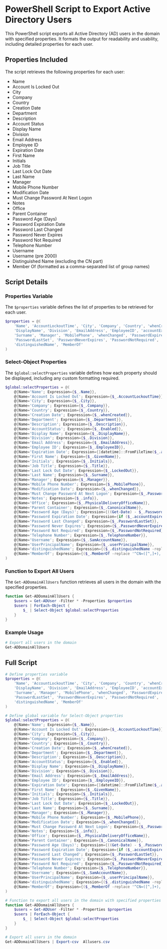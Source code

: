 
# PowerShell Script to Export Active Directory Users

This PowerShell script exports all Active Directory (AD) users in the domain with specified properties. It formats the output for readability and usability, including detailed properties for each user.

## Properties Included

The script retrieves the following properties for each user:
- Name
- Account Is Locked Out
- City
- Company
- Country
- Creation Date
- Department
- Description
- Account Status
- Display Name
- Division
- Email Address
- Employee ID
- Expiration Date
- First Name
- Initials
- Job Title
- Last Lock Out Date
- Last Name
- Manager
- Mobile Phone Number
- Modification Date
- Must Change Password At Next Logon
- Notes
- Office
- Parent Container
- Password Age (Days)
- Password Expiration Date
- Password Last Changed
- Password Never Expires
- Password Not Required
- Telephone Number
- Username
- Username (pre 2000)
- Distinguished Name (excluding the CN part)
- Member Of (formatted as a comma-separated list of group names)

## Script Details

### Properties Variable

The `$properties` variable defines the list of properties to be retrieved for each user.

```powershell
$properties = @(
    'Name', 'AccountLockoutTime', 'City', 'Company', 'Country', 'whenCreated', 'Department', 'Description', 'Enabled', 
    'DisplayName', 'Division', 'EmailAddress', 'EmployeeID', 'accountExpires', 'GivenName', 'Initials', 'Title', 'LockedOut', 
    'Surname', 'Manager', 'MobilePhone', 'whenChanged', 'PasswordExpired', 'info', 'PhysicalDeliveryOfficeName', 'CanonicalName', 
    'PasswordLastSet', 'PasswordNeverExpires', 'PasswordNotRequired', 'TelephoneNumber', 'SamAccountName', 'userPrincipalName', 
    'distinguishedName', 'MemberOf'
)
```

### Select-Object Properties

The `$global:selectProperties` variable defines how each property should be displayed, including any custom formatting required.

```powershell
$global:selectProperties = @(
    @{Name='Name'; Expression={$_.Name}}, 
    @{Name='Account Is Locked Out'; Expression={$_.AccountLockoutTime}}, 
    @{Name='City'; Expression={$_.City}}, 
    @{Name='Company'; Expression={$_.Company}}, 
    @{Name='Country'; Expression={$_.Country}}, 
    @{Name='Creation Date'; Expression={$_.whenCreated}}, 
    @{Name='Department'; Expression={$_.Department}}, 
    @{Name='Description'; Expression={$_.Description}}, 
    @{Name='AccountStatus'; Expression={$_.Enabled}}, 
    @{Name='Display Name'; Expression={$_.DisplayName}}, 
    @{Name='Division'; Expression={$_.Division}}, 
    @{Name='Email Address'; Expression={$_.EmailAddress}}, 
    @{Name='Employee ID'; Expression={$_.EmployeeID}}, 
    @{Name='Expiration Date'; Expression={[datetime]::FromFileTime($_.accountExpires)}}, 
    @{Name='First Name'; Expression={$_.GivenName}}, 
    @{Name='Initials'; Expression={$_.Initials}}, 
    @{Name='Job Title'; Expression={$_.Title}}, 
    @{Name='Last Lock Out Date'; Expression={$_.LockedOut}}, 
    @{Name='Last Name'; Expression={$_.Surname}}, 
    @{Name='Manager'; Expression={$_.Manager}}, 
    @{Name='Mobile Phone Number'; Expression={$_.MobilePhone}}, 
    @{Name='Modification Date'; Expression={$_.whenChanged}}, 
    @{Name='Must Change Password At Next Logon'; Expression={$_.PasswordExpired}}, 
    @{Name='Notes'; Expression={$_.info}}, 
    @{Name='Office'; Expression={$_.PhysicalDeliveryOfficeName}}, 
    @{Name='Parent Container'; Expression={$_.CanonicalName}}, 
    @{Name='Password Age (Days)'; Expression={((Get-Date) - $_.PasswordLastSet).Days}}, 
    @{Name='Password Expiration Date'; Expression={if ($_.accountExpires -ne 0) {[datetime]::FromFileTime($_.accountExpires)} else {"Never"}}}, 
    @{Name='Password Last Changed'; Expression={$_.PasswordLastSet}}, 
    @{Name='Password Never Expires'; Expression={$_.PasswordNeverExpires}}, 
    @{Name='Password Not Required'; Expression={$_.PasswordNotRequired}}, 
    @{Name='Telephone Number'; Expression={$_.TelephoneNumber}}, 
    @{Name='Username'; Expression={$_.SamAccountName}}, 
    @{Name='UserPrincipalName'; Expression={$_.userPrincipalName}}, 
    @{Name='distinguishedName'; Expression={($_.distinguishedName -replace '^CN=[^,]+,', '')}}, 
    @{Name='MemberOf'; Expression={($_.MemberOf -replace '^CN=([^,]+),.*$', '$1') -join ','}}
)
```

### Function to Export All Users

The `Get-ADDomainAllUsers` function retrieves all users in the domain with the specified properties.

```powershell
function Get-ADDomainAllUsers {
    $users = Get-ADUser -Filter * -Properties $properties
    $users | ForEach-Object {
        $_ | Select-Object $global:selectProperties
    }
}
```

### Example Usage

```powershell
# Export all users in the domain
Get-ADDomainAllUsers
```

## Full Script

```powershell
# Define properties variable
$properties = @(
    'Name', 'AccountLockoutTime', 'City', 'Company', 'Country', 'whenCreated', 'Department', 'Description', 'Enabled', 
    'DisplayName', 'Division', 'EmailAddress', 'EmployeeID', 'accountExpires', 'GivenName', 'Initials', 'Title', 'LockedOut', 
    'Surname', 'Manager', 'MobilePhone', 'whenChanged', 'PasswordExpired', 'info', 'PhysicalDeliveryOfficeName', 'CanonicalName', 
    'PasswordLastSet', 'PasswordNeverExpires', 'PasswordNotRequired', 'TelephoneNumber', 'SamAccountName', 'userPrincipalName', 
    'distinguishedName', 'MemberOf'
)

# Define global variable for Select-Object properties
$global:selectProperties = @(
    @{Name='Name'; Expression={$_.Name}}, 
    @{Name='Account Is Locked Out'; Expression={$_.AccountLockoutTime}}, 
    @{Name='City'; Expression={$_.City}}, 
    @{Name='Company'; Expression={$_.Company}}, 
    @{Name='Country'; Expression={$_.Country}}, 
    @{Name='Creation Date'; Expression={$_.whenCreated}}, 
    @{Name='Department'; Expression={$_.Department}}, 
    @{Name='Description'; Expression={$_.Description}}, 
    @{Name='AccountStatus'; Expression={$_.Enabled}}, 
    @{Name='Display Name'; Expression={$_.DisplayName}}, 
    @{Name='Division'; Expression={$_.Division}}, 
    @{Name='Email Address'; Expression={$_.EmailAddress}}, 
    @{Name='Employee ID'; Expression={$_.EmployeeID}}, 
    @{Name='Expiration Date'; Expression={[datetime]::FromFileTime($_.accountExpires)}}, 
    @{Name='First Name'; Expression={$_.GivenName}}, 
    @{Name='Initials'; Expression={$_.Initials}}, 
    @{Name='Job Title'; Expression={$_.Title}}, 
    @{Name='Last Lock Out Date'; Expression={$_.LockedOut}}, 
    @{Name='Last Name'; Expression={$_.Surname}}, 
    @{Name='Manager'; Expression={$_.Manager}}, 
    @{Name='Mobile Phone Number'; Expression={$_.MobilePhone}}, 
    @{Name='Modification Date'; Expression={$_.whenChanged}}, 
    @{Name='Must Change Password At Next Logon'; Expression={$_.PasswordExpired}}, 
    @{Name='Notes'; Expression={$_.info}}, 
    @{Name='Office'; Expression={$_.PhysicalDeliveryOfficeName}}, 
    @{Name='Parent Container'; Expression={$_.CanonicalName}}, 
    @{Name='Password Age (Days)'; Expression={((Get-Date) - $_.PasswordLastSet).Days}}, 
    @{Name='Password Expiration Date'; Expression={if ($_.accountExpires -ne 0) {[datetime]::FromFileTime($_.accountExpires)} else {"Never"}}}, 
    @{Name='Password Last Changed'; Expression={$_.PasswordLastSet}}, 
    @{Name='Password Never Expires'; Expression={$_.PasswordNeverExpires}}, 
    @{Name='Password Not Required'; Expression={$_.PasswordNotRequired}}, 
    @{Name='Telephone Number'; Expression={$_.TelephoneNumber}}, 
    @{Name='Username'; Expression={$_.SamAccountName}}, 
    @{Name='UserPrincipalName'; Expression={$_.userPrincipalName}}, 
    @{Name='distinguishedName'; Expression={($_.distinguishedName -replace '^CN=[^,]+,', '')}}, 
    @{Name='MemberOf'; Expression={($_.MemberOf -replace '^CN=([^,]+),.*$', '$1') -join ','}}
)

# Function to export all users in the domain with specified properties
function Get-ADDomainAllUsers {
    $users = Get-ADUser -Filter * -Properties $properties
    $users | ForEach-Object {
        $_ | Select-Object $global:selectProperties
    }
}

# Export all users in the domain
Get-ADDomainAllUsers | Export-csv  Allusers.csv
```
